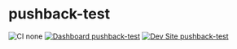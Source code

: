 # pushback-test

![CI none](https://img.shields.io/badge/ci-none-orange.svg)
[![Dashboard pushback-test](https://img.shields.io/badge/dashboard-pushback_test-yellow.svg)](https://dashboard.pantheon.io/sites/3ab93cd5-e042-4e2c-a365-0f968918a1b4#dev/code)
[![Dev Site pushback-test](https://img.shields.io/badge/site-pushback_test-blue.svg)](http://dev-pushback-test.pantheonsite.io/)